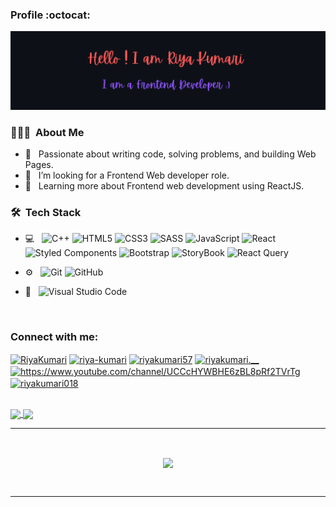 <!--### Hi there 👋, I'm Riya🌼 -->
### Profile :octocat:
<!--### Hi there , I'm Riya🌼 <img src="https://raw.githubusercontent.com/vatsa287/vatsa287/master/assets/Hi.gif?raw=true" width="30px">.-->
<img src="https://github.com/Riyakumari57/Riyakumari57/blob/main/Profile%20banner.png" alt="banner that says Riya Kumari - Frontend Web develope">

<!--
**Riyakumari57/Riyakumari57** is a ✨ _special_ ✨ repository because its `README.md` (this file) appears on your GitHub profile.

Here are some ideas to get you started:
-->
<!-- 🔭 I’m currently working on <b>coding skills</b>.
- 🌱 I’m currently learning ...<b>React.js</b>.
<!-- - 👯 I’m looking to collaborate on ... 
- 🤔 I’m looking for help with ...
- 💬 Ask me about ... -->
<!-- - 📫 How to reach me: &nbsp; <a href="https://www.linkedin.com/in/riya-kumari-b439911b3/" target="blank"><img align="center" src="https://i.pinimg.com/originals/de/b4/6f/deb46f02a59e3b3a2aa58fac16290d63.gif" alt="nirmal-silwal" height="25" width="25" /></a> &nbsp;
- 😄 Pronouns: She/her -->
<!-- ![visitors](https://page-views.glitch.me/badge?page_id=username.visitor-badge.issue.1) -->

<!-- <a href=#><img src="contributions.svg"></a> -->

 <!--- 🔭 I’m currently working on ...
- 🌱 I’m currently learning ...
- 👯 I’m looking to collaborate on ...
- 🤔 I’m looking for help with ...
- 💬 Ask me about ...
- 📫 How to reach me: ...
- 😄 Pronouns: ...
- ⚡ Fun fact: ...
- ✍️ &nbsp; Pursuing Graphic Design and Blog Writing as hobbies/side hustles.
  ![RStudio](https://img.shields.io/badge/-RStudio-333333?style=flat&logo=rstudio)
    ![Eclipse](https://img.shields.io/badge/-Eclipse-333333?style=flat&logo=eclipse-ide&logoColor=2C2255)
![Python](https://img.shields.io/badge/-Python-333333?style=flat&logo=python)
  ![Java](https://img.shields.io/badge/-Java-333333?style=flat&logo=Java&logoColor=007396)
 ![R (Statistics)](https://img.shields.io/badge/-R-333333?style=flat&logo=R&logoColor=276DC3)
 - 🖥 &nbsp;
  ![Illustrator](https://img.shields.io/badge/-Illustrator-333333?style=flat&logo=adobe-illustrator)
  ![Photoshop](https://img.shields.io/badge/-Photoshop-333333?style=flat&logo=adobe-photoshop)
  ![InDesign](https://img.shields.io/badge/-InDesign-333333?style=flat&logo=adobe-indesign)
  <a href="https://www.instagram.com/adityavs_/"><img alt="Instagram" src="https://img.shields.io/badge/Instagram-adityavs__-blue?style=flat-square&logo=instagram"></a>
  <a href="https://www.adityavsingh.com/"><img alt="Website" src="https://img.shields.io/badge/Website-www.adityavsingh.com-blue?style=flat-square&logo=google-chrome"></a>
-->


<h3> 👨🏻‍💻 &nbsp;About Me </h3>

- 🤔 &nbsp; Passionate about writing code, solving problems, and building Web Pages.
- 💼 &nbsp; I’m looking for a Frontend Web developer role.
- 🌱 &nbsp; Learning more about Frontend web development using ReactJS.

<h3> 🛠 &nbsp;Tech Stack</h3>

- 💻 &nbsp;
 ![C++](https://img.shields.io/badge/c++-%2300599C.svg?style=for-the-badge&logo=c%2B%2B&logoColor=white)
  ![HTML5](https://img.shields.io/badge/html5-%23E34F26.svg?style=for-the-badge&logo=html5&logoColor=white)
  ![CSS3](https://img.shields.io/badge/css3-%231572B6.svg?style=for-the-badge&logo=css3&logoColor=white)
  ![SASS](https://img.shields.io/badge/SASS-hotpink.svg?style=for-the-badge&logo=SASS&logoColor=white)
  ![JavaScript](https://img.shields.io/badge/javascript-%23323330.svg?style=for-the-badge&logo=javascript&logoColor=%23F7DF1E)
  ![React](https://img.shields.io/badge/react-%2320232a.svg?style=for-the-badge&logo=react&logoColor=%2361DAFB)
   ![Styled Components](https://img.shields.io/badge/styled--components-DB7093?style=for-the-badge&logo=styled-components&logoColor=white)
  ![Bootstrap](https://img.shields.io/badge/bootstrap-%238511FA.svg?style=for-the-badge&logo=bootstrap&logoColor=white)
  ![StoryBook](https://img.shields.io/badge/storybook-FF4785?style=for-the-badge&logo=storybook&logoColor=white)
![React Query](https://img.shields.io/badge/React_Query-FF4154?style=for-the-badge&logo=React_Query&logoColor=white)

- ⚙️ &nbsp;
 ![Git](https://img.shields.io/badge/git-%23F05033.svg?style=for-the-badge&logo=git&logoColor=white)
  ![GitHub](https://img.shields.io/badge/github-%23121011.svg?style=for-the-badge&logo=github&logoColor=white)
- 🔧 &nbsp;
   ![Visual Studio Code](https://img.shields.io/badge/Visual%20Studio%20Code-0078d7.svg?style=for-the-badge&logo=visual-studio-code&logoColor=white)
<br/>
<!---<p align="center">  -->
<!--   Visitor count<br> -->
<!--   <img src="https://profile-counter.glitch.me/Riyakumari57/count.svg" /> -->
<!-- </p> -->

<h3 align="left">Connect with me:</h3>
<p>

<a href="https://www.linkedin.com/in/riya-kumari-b439911b3/" target="blank"><img align="center" src="https://raw.githubusercontent.com/rahuldkjain/github-profile-readme-generator/master/src/images/icons/Social/linked-in-alt.svg" alt="RiyaKumari" height="30" width="40" /></a>
<a href="https://stackoverflow.com/users/13609858/riya-kumari" target="blank"><img align="center" src="https://raw.githubusercontent.com/rahuldkjain/github-profile-readme-generator/master/src/images/icons/Social/stack-overflow.svg" alt="riya-kumari" height="30" width="40" /></a>
<a href="https://codesandbox.io/u/riyakumari57" target="blank"><img align="center" src="https://cdn.jsdelivr.net/npm/simple-icons@3.0.1/icons/codesandbox.svg" alt="riyakumari57" height="30" width="40" /></a>
<a href="https://instagram.com/riyakumari.__?utm_source=qr&igshid=MzNlNGNkZWQ4Mg%3D%3D " target="blank"><img align="center" src="https://raw.githubusercontent.com/rahuldkjain/github-profile-readme-generator/master/src/images/icons/Social/instagram.svg" alt="riyakumari.__" height="30" width="40" /></a>
<a href="https://www.youtube.com/channel/UCCcHYWBHE6zBL8pRf2TVrTg" target="blank"><img align="center" src="https://raw.githubusercontent.com/rahuldkjain/github-profile-readme-generator/master/src/images/icons/Social/youtube.svg" alt="https://www.youtube.com/channel/UCCcHYWBHE6zBL8pRf2TVrTg" height="30" width="40" /></a>
<a href="https://www.hackerrank.com/riyakumari018" target="blank"><img align="center" src="https://raw.githubusercontent.com/rahuldkjain/github-profile-readme-generator/master/src/images/icons/Social/hackerrank.svg" alt="riyakumari018" height="30" width="40" /></a>
</p>

<!--
- ⚡ Fun fact: ...
-->
<br>
<a href="https://github-readme-stats.vercel.app/api?username=Riyakumari57&show_icons=true&theme=radical"> 
 <img align="center" src="https://github-readme-stats.vercel.app/api?username=Riyakumari57&show_icons=true&theme=radical" />
</a>
 <a href="https://github-readme-stats.vercel.app/api/top-langs/?username=Riyakumari57&layout=compact&theme=radical"> 
  <img align="center" src="https://github-readme-stats.vercel.app/api/top-langs/?username=Riyakumari57&layout=compact&theme=radical" />
</a>
<br>
<hr>
<br>
<!-- ![](https://activity-graph.herokuapp.com/graph?username=Riyakumari57&theme=xcode) -->
<p align ="center">
    <img align="center" src="https://github-readme-streak-stats.herokuapp.com/?user=Riyakumari57&theme=black-ice" /> 
  </p>
<!--   <p align="right"> <img src="https://komarev.com/ghpvc/?username=Riyakumari57
&label=Profile%20views&color=0e75b6&style=flat" alt="Riyakumari57" /> </p> -->
   
<br>
<hr>
<br>
<!-- <img src="https://github-readme-stats.vercel.app/api?username=Riyakumari57&&show_icons=true&title_color=ffffff&icon_color=bb2acf&text_color=daf7dc&bg_color=151515"> -->
